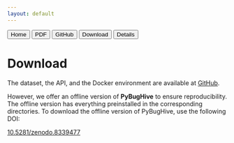 ```yaml
---
layout: default
---
```

<div id="btn_box">
          <a href="{{ site.home_link }}"><button class="btn"><i class="fa fa-home"></i> Home</button></a>
          <a href="{{ site.pdf_link }}"><button class="btn"><i class="fa fa-file"></i> PDF</button></a>
          <a href="{{ site.github_link }}"><button class="btn"><i class="fa fa-github"></i> GitHub</button></a>
          <a href="{{ site.download_link }}"><button class="btn active"><i class="fa fa-download"></i> Download </button></a>
          <a href="{{ site.details_link }}"><button class="btn"><i class="fa fa-search"></i> Details</button></a>
</div>

# Download

The dataset, the API, and the Docker environment are available at <a href="{{ site.github_link }}">GitHub</a>.

However, we offer an offline version of **PyBugHive** to ensure reproducibility.
The offline version has everything preinstalled in the corresponding directories.
To download the offline version of PyBugHive, use the following DOI:

[10.5281/zenodo.8339477](https://doi.org/10.5281/zenodo.8339477)
